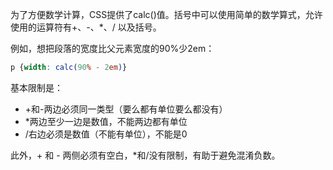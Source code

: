 为了方便数学计算，CSS提供了calc()值。括号中可以使用简单的数学算式，允许使用的运算符有+、-、*、/ 以及括号。

例如，想把段落的宽度比父元素宽度的90%少2em：
```CSS
p {width: calc(90% - 2em)}
```

基本限制是：
* +和-两边必须同一类型（要么都有单位要么都没有）
* *两边至少一边是数值，不能两边都有单位
* /右边必须是数值（不能有单位），不能是0

此外，+ 和 - 两侧必须有空白，*和/没有限制，有助于避免混淆负数。